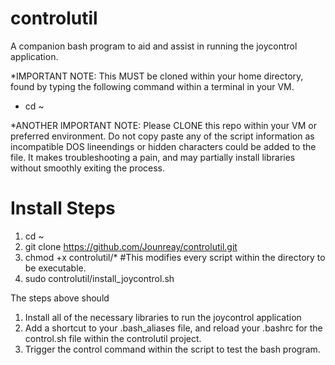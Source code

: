 # controlutil
A companion bash program to aid and assist in running the joycontrol application.

*IMPORTANT NOTE: This MUST be cloned within your home directory, found by typing the following command within a terminal in your VM.

* cd ~

*ANOTHER IMPORTANT NOTE: Please CLONE this repo within your VM or preferred environment. Do not copy paste any of the script information as incompatible DOS lineendings or hidden characters could be added to the file. It makes troubleshooting a pain, and may partially install libraries without smoothly exiting the process.


# Install Steps
1) cd ~
2) git clone https://github.com/Jounreay/controlutil.git
3) chmod +x controlutil/* #This modifies every script within the directory to be executable.
4) sudo controlutil/install_joycontrol.sh

The steps above should 
1) Install all of the necessary libraries to run the joycontrol application
2) Add a shortcut to your .bash_aliases file, and reload your .bashrc for the control.sh file within the controlutil project.
3) Trigger the control command within the script to test the bash program.
